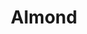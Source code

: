 ---
language: id
layout: product-item
title: Almond
description: Description in &amp; Almond
keyword: keyword in Almond
image: /images/SPLIT-FACE-8-Almond.jpg
sub-title: Almond
article-1: Height &#58; 6″, 8″, 12″ x Random <br>Length &#58; 4″ - 24″ <br>Thickness &#58; 3/8″ - 3/4″ <br>Color &#58; Light almond with minimal variation
title-right: Almond
article-right: Almond
title-2: Almond
article-2: Almond
article-3: Almond
alt-slide1: Almond
alt-slide2: Almond
alt-slide3: Almond
slide1: /images/SPLIT-FACE-8-Almond.jpg
slide2: /images/SPLIT-FACE-8-Almond.jpg
slide3: /images/SPLIT-FACE-8-Almond.jpg
---